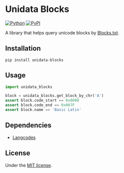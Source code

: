 # Unidata Blocks

[![Python](https://img.shields.io/badge/python-3.10-brightgreen)](https://www.python.org)
[![PyPI](https://img.shields.io/pypi/v/unidata-blocks)](https://pypi.org/project/unidata-blocks/)

A library that helps query unicode blocks by [Blocks.txt](https://www.unicode.org/Public/UNIDATA/Blocks.txt).

## Installation

```shell
pip install unidata-blocks
```

## Usage

```python
import unidata_blocks

block = unidata_blocks.get_block_by_chr('A')
assert block.code_start == 0x0000
assert block.code_end == 0x007F
assert block.name == 'Basic Latin'
```

## Dependencies

- [Langcodes](https://github.com/rspeer/langcodes)

## License

Under the [MIT license](LICENSE).
